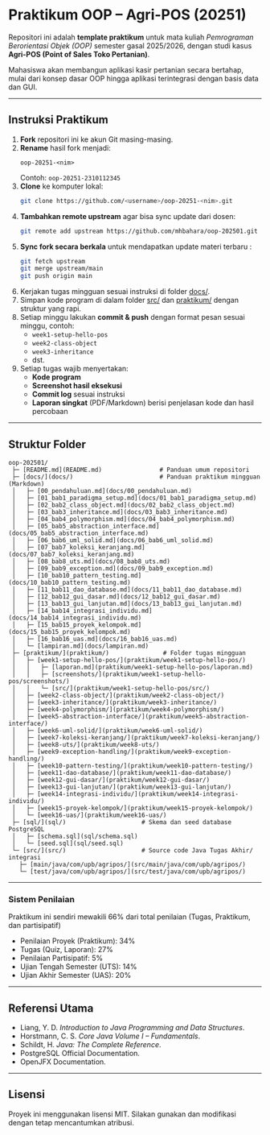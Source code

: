 

# Praktikum OOP – Agri-POS (20251)

Repositori ini adalah **template praktikum** untuk mata kuliah *Pemrograman Berorientasi Objek (OOP)* semester gasal 2025/2026, dengan studi kasus **Agri-POS (Point of Sales Toko Pertanian)**.

Mahasiswa akan membangun aplikasi kasir pertanian secara bertahap, mulai dari konsep dasar OOP hingga aplikasi terintegrasi dengan basis data dan GUI.

---

## Instruksi Praktikum
1. **Fork** repositori ini ke akun Git masing-masing.
2. **Rename** hasil fork menjadi:
   ```
   oop-20251-<nim>
   ```
   Contoh: `oop-20251-2310112345`
3. **Clone** ke komputer lokal:
   ```bash
   git clone https://github.com/<username>/oop-20251-<nim>.git
   ```
4. **Tambahkan remote upstream** agar bisa sync update dari dosen:
   ```bash
   git remote add upstream https://github.com/mhbahara/oop-202501.git
   ```
5. **Sync fork secara berkala** untuk mendapatkan update materi terbaru :
   ```bash
   git fetch upstream
   git merge upstream/main
   git push origin main
   ```
6. Kerjakan tugas mingguan sesuai instruksi di folder [docs/](docs/).
7. Simpan kode program di dalam folder [src/](src/) dan [praktikum/](praktikum/) dengan struktur yang rapi.
8. Setiap minggu lakukan **commit & push** dengan format pesan sesuai minggu, contoh:
   - `week1-setup-hello-pos`
   - `week2-class-object`
   - `week3-inheritance`
   - dst.
9. Setiap tugas wajib menyertakan:
   - **Kode program**
   - **Screenshot hasil eksekusi**
   - **Commit log** sesuai instruksi
   - **Laporan singkat** (PDF/Markdown) berisi penjelasan kode dan hasil percobaan

---

## Struktur Folder
```
oop-202501/
 ├─ [README.md](README.md)                # Panduan umum repositori
 ├─ [docs/](docs/)                        # Panduan praktikum mingguan (Markdown)
 │   ├─ [00_pendahuluan.md](docs/00_pendahuluan.md)
 │   ├─ [01_bab1_paradigma_setup.md](docs/01_bab1_paradigma_setup.md)
 │   ├─ [02_bab2_class_object.md](docs/02_bab2_class_object.md)
 │   ├─ [03_bab3_inheritance.md](docs/03_bab3_inheritance.md)
 │   ├─ [04_bab4_polymorphism.md](docs/04_bab4_polymorphism.md)
 │   ├─ [05_bab5_abstraction_interface.md](docs/05_bab5_abstraction_interface.md)
 │   ├─ [06_bab6_uml_solid.md](docs/06_bab6_uml_solid.md)
 │   ├─ [07_bab7_koleksi_keranjang.md](docs/07_bab7_koleksi_keranjang.md)
 │   ├─ [08_bab8_uts.md](docs/08_bab8_uts.md)
 │   ├─ [09_bab9_exception.md](docs/09_bab9_exception.md)
 │   ├─ [10_bab10_pattern_testing.md](docs/10_bab10_pattern_testing.md)
 │   ├─ [11_bab11_dao_database.md](docs/11_bab11_dao_database.md)
 │   ├─ [12_bab12_gui_dasar.md](docs/12_bab12_gui_dasar.md)
 │   ├─ [13_bab13_gui_lanjutan.md](docs/13_bab13_gui_lanjutan.md)
 │   ├─ [14_bab14_integrasi_individu.md](docs/14_bab14_integrasi_individu.md)
 │   ├─ [15_bab15_proyek_kelompok.md](docs/15_bab15_proyek_kelompok.md)
 │   ├─ [16_bab16_uas.md](docs/16_bab16_uas.md)
 │   └─ [lampiran.md](docs/lampiran.md)
 ├─ [praktikum/](praktikum/)               # Folder tugas mingguan
 │   ├─ [week1-setup-hello-pos/](praktikum/week1-setup-hello-pos/)
 │   │   ├─ [laporan.md](praktikum/week1-setup-hello-pos/laporan.md)
 │   │   ├─ [screenshots/](praktikum/week1-setup-hello-pos/screenshots/)
 │   │   └─ [src/](praktikum/week1-setup-hello-pos/src/)
 │   ├─ [week2-class-object/](praktikum/week2-class-object/)
 │   ├─ [week3-inheritance/](praktikum/week3-inheritance/)
 │   ├─ [week4-polymorphism/](praktikum/week4-polymorphism/)
 │   ├─ [week5-abstraction-interface/](praktikum/week5-abstraction-interface/)
 │   ├─ [week6-uml-solid/](praktikum/week6-uml-solid/)
 │   ├─ [week7-koleksi-keranjang/](praktikum/week7-koleksi-keranjang/)
 │   ├─ [week8-uts/](praktikum/week8-uts/)
 │   ├─ [week9-exception-handling/](praktikum/week9-exception-handling/)
 │   ├─ [week10-pattern-testing/](praktikum/week10-pattern-testing/)
 │   ├─ [week11-dao-database/](praktikum/week11-dao-database/)
 │   ├─ [week12-gui-dasar/](praktikum/week12-gui-dasar/)
 │   ├─ [week13-gui-lanjutan/](praktikum/week13-gui-lanjutan/)
 │   ├─ [week14-integrasi-individu/](praktikum/week14-integrasi-individu/)
 │   ├─ [week15-proyek-kelompok/](praktikum/week15-proyek-kelompok/)
 │   └─ [week16-uas/](praktikum/week16-uas/)
 ├─ [sql/](sql/)                     # Skema dan seed database PostgreSQL
 │   ├─ [schema.sql](sql/schema.sql)
 │   └─ [seed.sql](sql/seed.sql)
 └─ [src/](src/)                     # Source code Java Tugas Akhir/ integrasi
   ├─ [main/java/com/upb/agripos/](src/main/java/com/upb/agripos/)
   └─ [test/java/com/upb/agripos/](src/test/java/com/upb/agripos/)
```

---

### Sistem Penilaian
Praktikum ini sendiri mewakili 66% dari total penilaian (Tugas, Praktikum, dan partisipatif)
- Penilaian Proyek (Praktikum): 34%  
- Tugas (Quiz, Laporan): 27%  
- Penilaian Partisipatif: 5%  
- Ujian Tengah Semester (UTS): 14%  
- Ujian Akhir Semester (UAS): 20%  

---

## Referensi Utama
- Liang, Y. D. *Introduction to Java Programming and Data Structures*.  
- Horstmann, C. S. *Core Java Volume I – Fundamentals*.  
- Schildt, H. *Java: The Complete Reference*.  
- PostgreSQL Official Documentation.  
- OpenJFX Documentation.  

---

## Lisensi
Proyek ini menggunakan lisensi MIT. Silakan gunakan dan modifikasi dengan tetap mencantumkan atribusi.
